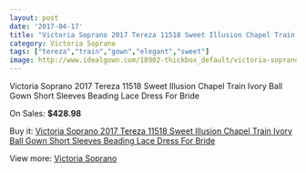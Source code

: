 ```yaml
---
layout: post
date: '2017-04-17'
title: "Victoria Soprano 2017 Tereza 11518 Sweet Illusion Chapel Train Ivory Ball Gown Short Sleeves Beading Lace Dress For Bride"
category: Victoria Soprano
tags: ["tereza","train","gown","elegant","sweet"]
image: http://www.idealgown.com/18902-thickbox_default/victoria-soprano-2017-tereza-11518-sweet-illusion-chapel-train-ivory-ball-gown-short-sleeves-beading-lace-dress-for-bride.jpg
---
```

Victoria Soprano 2017 Tereza 11518 Sweet Illusion Chapel Train Ivory Ball Gown Short Sleeves Beading Lace Dress For Bride

On Sales: **$428.98**
<a href="https://www.idealgown.com/en/victoria-soprano/7222-victoria-soprano-2017-tereza-11518-sweet-illusion-chapel-train-ivory-ball-gown-short-sleeves-beading-lace-dress-for-bride.html"><amp-img layout="responsive" width="600" height="600" src="//www.idealgown.com/18902-thickbox_default/victoria-soprano-2017-tereza-11518-sweet-illusion-chapel-train-ivory-ball-gown-short-sleeves-beading-lace-dress-for-bride.jpg" alt="Victoria Soprano 2017 Tereza 11518 Sweet Illusion Chapel Train Ivory Ball Gown Short Sleeves Beading Lace Dress For Bride 0" /></a>
<a href="https://www.idealgown.com/en/victoria-soprano/7222-victoria-soprano-2017-tereza-11518-sweet-illusion-chapel-train-ivory-ball-gown-short-sleeves-beading-lace-dress-for-bride.html"><amp-img layout="responsive" width="600" height="600" src="//www.idealgown.com/18908-thickbox_default/victoria-soprano-2017-tereza-11518-sweet-illusion-chapel-train-ivory-ball-gown-short-sleeves-beading-lace-dress-for-bride.jpg" alt="Victoria Soprano 2017 Tereza 11518 Sweet Illusion Chapel Train Ivory Ball Gown Short Sleeves Beading Lace Dress For Bride 1" /></a>
<a href="https://www.idealgown.com/en/victoria-soprano/7222-victoria-soprano-2017-tereza-11518-sweet-illusion-chapel-train-ivory-ball-gown-short-sleeves-beading-lace-dress-for-bride.html"><amp-img layout="responsive" width="600" height="600" src="//www.idealgown.com/18907-thickbox_default/victoria-soprano-2017-tereza-11518-sweet-illusion-chapel-train-ivory-ball-gown-short-sleeves-beading-lace-dress-for-bride.jpg" alt="Victoria Soprano 2017 Tereza 11518 Sweet Illusion Chapel Train Ivory Ball Gown Short Sleeves Beading Lace Dress For Bride 2" /></a>
<a href="https://www.idealgown.com/en/victoria-soprano/7222-victoria-soprano-2017-tereza-11518-sweet-illusion-chapel-train-ivory-ball-gown-short-sleeves-beading-lace-dress-for-bride.html"><amp-img layout="responsive" width="600" height="600" src="//www.idealgown.com/18906-thickbox_default/victoria-soprano-2017-tereza-11518-sweet-illusion-chapel-train-ivory-ball-gown-short-sleeves-beading-lace-dress-for-bride.jpg" alt="Victoria Soprano 2017 Tereza 11518 Sweet Illusion Chapel Train Ivory Ball Gown Short Sleeves Beading Lace Dress For Bride 3" /></a>
<a href="https://www.idealgown.com/en/victoria-soprano/7222-victoria-soprano-2017-tereza-11518-sweet-illusion-chapel-train-ivory-ball-gown-short-sleeves-beading-lace-dress-for-bride.html"><amp-img layout="responsive" width="600" height="600" src="//www.idealgown.com/18905-thickbox_default/victoria-soprano-2017-tereza-11518-sweet-illusion-chapel-train-ivory-ball-gown-short-sleeves-beading-lace-dress-for-bride.jpg" alt="Victoria Soprano 2017 Tereza 11518 Sweet Illusion Chapel Train Ivory Ball Gown Short Sleeves Beading Lace Dress For Bride 4" /></a>
<a href="https://www.idealgown.com/en/victoria-soprano/7222-victoria-soprano-2017-tereza-11518-sweet-illusion-chapel-train-ivory-ball-gown-short-sleeves-beading-lace-dress-for-bride.html"><amp-img layout="responsive" width="600" height="600" src="//www.idealgown.com/18904-thickbox_default/victoria-soprano-2017-tereza-11518-sweet-illusion-chapel-train-ivory-ball-gown-short-sleeves-beading-lace-dress-for-bride.jpg" alt="Victoria Soprano 2017 Tereza 11518 Sweet Illusion Chapel Train Ivory Ball Gown Short Sleeves Beading Lace Dress For Bride 5" /></a>
<a href="https://www.idealgown.com/en/victoria-soprano/7222-victoria-soprano-2017-tereza-11518-sweet-illusion-chapel-train-ivory-ball-gown-short-sleeves-beading-lace-dress-for-bride.html"><amp-img layout="responsive" width="600" height="600" src="//www.idealgown.com/18903-thickbox_default/victoria-soprano-2017-tereza-11518-sweet-illusion-chapel-train-ivory-ball-gown-short-sleeves-beading-lace-dress-for-bride.jpg" alt="Victoria Soprano 2017 Tereza 11518 Sweet Illusion Chapel Train Ivory Ball Gown Short Sleeves Beading Lace Dress For Bride 6" /></a>

Buy it: [Victoria Soprano 2017 Tereza 11518 Sweet Illusion Chapel Train Ivory Ball Gown Short Sleeves Beading Lace Dress For Bride](https://www.idealgown.com/en/victoria-soprano/7222-victoria-soprano-2017-tereza-11518-sweet-illusion-chapel-train-ivory-ball-gown-short-sleeves-beading-lace-dress-for-bride.html "Victoria Soprano 2017 Tereza 11518 Sweet Illusion Chapel Train Ivory Ball Gown Short Sleeves Beading Lace Dress For Bride")

View more: [Victoria Soprano](https://www.idealgown.com/en/143-victoria-soprano "Victoria Soprano")